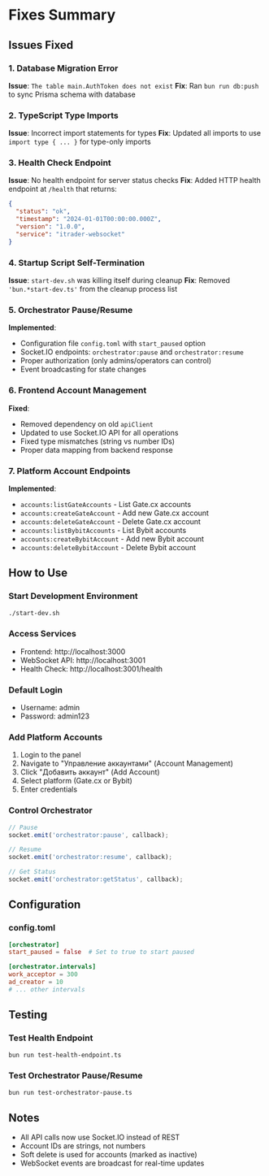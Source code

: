 # Fixes Summary

## Issues Fixed

### 1. Database Migration Error
**Issue**: `The table main.AuthToken does not exist`
**Fix**: Ran `bun run db:push` to sync Prisma schema with database

### 2. TypeScript Type Imports
**Issue**: Incorrect import statements for types
**Fix**: Updated all imports to use `import type { ... }` for type-only imports

### 3. Health Check Endpoint
**Issue**: No health endpoint for server status checks
**Fix**: Added HTTP health endpoint at `/health` that returns:
```json
{
  "status": "ok",
  "timestamp": "2024-01-01T00:00:00.000Z",
  "version": "1.0.0",
  "service": "itrader-websocket"
}
```

### 4. Startup Script Self-Termination
**Issue**: `start-dev.sh` was killing itself during cleanup
**Fix**: Removed `'bun.*start-dev.ts'` from the cleanup process list

### 5. Orchestrator Pause/Resume
**Implemented**:
- Configuration file `config.toml` with `start_paused` option
- Socket.IO endpoints: `orchestrator:pause` and `orchestrator:resume`
- Proper authorization (only admins/operators can control)
- Event broadcasting for state changes

### 6. Frontend Account Management
**Fixed**:
- Removed dependency on old `apiClient`
- Updated to use Socket.IO API for all operations
- Fixed type mismatches (string vs number IDs)
- Proper data mapping from backend response

### 7. Platform Account Endpoints
**Implemented**:
- `accounts:listGateAccounts` - List Gate.cx accounts
- `accounts:createGateAccount` - Add new Gate.cx account
- `accounts:deleteGateAccount` - Delete Gate.cx account
- `accounts:listBybitAccounts` - List Bybit accounts
- `accounts:createBybitAccount` - Add new Bybit account
- `accounts:deleteBybitAccount` - Delete Bybit account

## How to Use

### Start Development Environment
```bash
./start-dev.sh
```

### Access Services
- Frontend: http://localhost:3000
- WebSocket API: http://localhost:3001
- Health Check: http://localhost:3001/health

### Default Login
- Username: admin
- Password: admin123

### Add Platform Accounts
1. Login to the panel
2. Navigate to "Управление аккаунтами" (Account Management)
3. Click "Добавить аккаунт" (Add Account)
4. Select platform (Gate.cx or Bybit)
5. Enter credentials

### Control Orchestrator
```javascript
// Pause
socket.emit('orchestrator:pause', callback);

// Resume
socket.emit('orchestrator:resume', callback);

// Get Status
socket.emit('orchestrator:getStatus', callback);
```

## Configuration

### config.toml
```toml
[orchestrator]
start_paused = false  # Set to true to start paused

[orchestrator.intervals]
work_acceptor = 300
ad_creator = 10
# ... other intervals
```

## Testing

### Test Health Endpoint
```bash
bun run test-health-endpoint.ts
```

### Test Orchestrator Pause/Resume
```bash
bun run test-orchestrator-pause.ts
```

## Notes

- All API calls now use Socket.IO instead of REST
- Account IDs are strings, not numbers
- Soft delete is used for accounts (marked as inactive)
- WebSocket events are broadcast for real-time updates